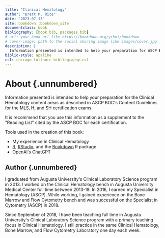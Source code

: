 ```yaml
--- 
title: "Clinical Hematology"
author: "Brett M. Rice"
date: "2023-07-13"
site: bookdown::bookdown_site
documentclass: book
bibliography: [book.bib, packages.bib]
# url: your book url like https://bookdown.org/yihui/bookdown
# cover-image: path to the social sharing image like images/cover.jpg
description: |
  Information presented is intended to help your preparation for ASCP BOC's Hematology content for the MLS, H, and SH certification exams.
biblio-style: apalike
csl: chicago-fullnote-bibliography.csl
---
```


# About {.unnumbered}

Information presented is intended to help your preparation for the Clinical Hematology content areas as described in ASCP BOC's Content Guidelines for the MLS, H, and SH certification exams.

It is recommend that you use this information as a supplement to the "Reading List" cited  by the ASCP BOC for each certification.

Tools used in the creation of this book:

* My experience in Clinical Hematology
* [R](https://www.r-project.org/), [RStudio](https://posit.co/downloads/), and the [Bookdown](https://bookdown.org/) R package
* [OpenAI's ChatGPT](https://openai.com/chatgpt)


## Author {.unnumbered}

I graduated from Augusta University's Clinical Laboratory Science program in 2013. I worked on the Clinical Hematology bench in Augusta University Medical Center full time between 2013-18. In 2016, I earned my Specialist in Hematology (ASCP). While working, I gained experience on the Bone Marrow and Flow Cytometry bench and was successful on the Specialist in Cytometry (ASCP) in 2018.

Since September of 2018, I have been teaching full time in Augusta University's Clinical Laboratory Science program with a primary teaching focus in Clinical Hematology. I still practice in the same Clinical Hematology, Bone Marrow, and Flow Cytometry Laboratory one day each week.
